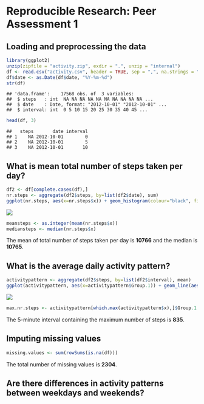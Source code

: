 # Reproducible Research: Peer Assessment 1


## Loading and preprocessing the data


```r
library(ggplot2)
unzip(zipfile = "activity.zip", exdir = ".", unzip = "internal")
df <- read.csv("activity.csv", header = TRUE, sep = ",", na.strings = "NA")
df$date <- as.Date(df$date, "%Y-%m-%d")
str(df)
```

```
## 'data.frame':	17568 obs. of  3 variables:
##  $ steps   : int  NA NA NA NA NA NA NA NA NA NA ...
##  $ date    : Date, format: "2012-10-01" "2012-10-01" ...
##  $ interval: int  0 5 10 15 20 25 30 35 40 45 ...
```

```r
head(df, 3)
```

```
##   steps       date interval
## 1    NA 2012-10-01        0
## 2    NA 2012-10-01        5
## 3    NA 2012-10-01       10
```

## What is mean total number of steps taken per day?


```r
df2 <- df[complete.cases(df),]
nr.steps <- aggregate(df2$steps, by=list(df2$date), sum)
ggplot(nr.steps, aes(x=nr.steps$x)) + geom_histogram(colour="black", fill="red", binwidth = 5000) + ggtitle("Frequency of Number of Steps per Day") + labs(x = "Number of steps per day", y = "Frequency")
```

![](figure/unnamed-chunk-2-1.png)<!-- -->

```r
meansteps <- as.integer(mean(nr.steps$x))
mediansteps <- median(nr.steps$x)
```

The mean of total number of steps taken per day is **10766** and the median is **10765**.

## What is the average daily activity pattern?


```r
activitypattern <- aggregate(df2$steps, by=list(df2$interval), mean)
ggplot(activitypattern, aes(x=activitypattern$Group.1)) + geom_line(aes(y=activitypattern$x)) + ggtitle("Daily Activity Pattern") + labs(x="5-minute interval", y="Number of steps per day")
```

![](PA1_template_files/figure-html/unnamed-chunk-3-1.png)<!-- -->

```r
max.nr.steps <- activitypattern[which.max(activitypattern$x),]$Group.1
```

The 5-minute interval containing the maximum number of steps is **835**.

## Imputing missing values


```r
missing.values <- sum(rowSums(is.na(df)))
```

The total number of missing values is **2304**.



## Are there differences in activity patterns between weekdays and weekends?
